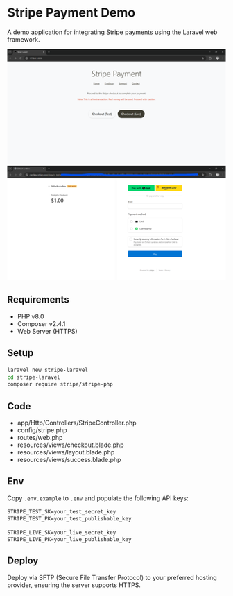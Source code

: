 # Stripe Payment Demo

A demo application for integrating Stripe payments using the Laravel web framework.

![Screenshot 1](image-doc/demo1.png)
![Screenshot 2](image-doc/demo2.png)

## Requirements

- PHP v8.0
- Composer v2.4.1
- Web Server (HTTPS)

## Setup

```bash
laravel new stripe-laravel
cd stripe-laravel
composer require stripe/stripe-php
```

## Code
- app/Http/Controllers/StripeController.php
- config/stripe.php
- routes/web.php
- resources/views/checkout.blade.php
- resources/views/layout.blade.php
- resources/views/success.blade.php

## Env

Copy `.env.example` to `.env` and populate the following API keys:

```env
STRIPE_TEST_SK=your_test_secret_key
STRIPE_TEST_PK=your_test_publishable_key

STRIPE_LIVE_SK=your_live_secret_key
STRIPE_LIVE_PK=your_live_publishable_key
```

## Deploy

Deploy via SFTP (Secure File Transfer Protocol) to your preferred hosting provider, ensuring the server supports HTTPS.
